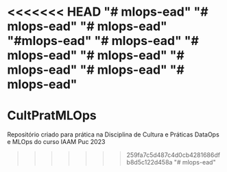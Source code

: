 <<<<<<< HEAD
"# mlops-ead" 
"# mlops-ead" 
"# mlops-ead" 
"#mlops-ead" 
"# mlops-ead" 
"# mlops-ead" 
"# mlops-ead" 
"# mlops-ead" 
"# mlops-ead" 
"# mlops-ead" 
=======
# CultPratMLOps
Repositório criado para prática na Disciplina de Cultura e Práticas DataOps e MLOps do curso IAAM Puc 2023
>>>>>>> 259fa7c5d487c4d0cb4281686dfb8d5c122d458a
"# mlops-ead" 
